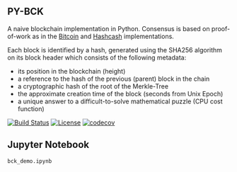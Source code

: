 ## PY-BCK
A naive blockchain implementation in Python. Consensus is based on proof-of-work as in the 
[Bitcoin](https://nakamotoinstitute.org/static/docs/bitcoin.pdf "Bitcoin: A Peer-to-Peer Electronic Cash System; S. Nakamoto; October 31, 2008") and 
[Hashcash](http://www.hashcash.org/hashcash.pdf "Hashcash - A Denial of Service Counter-Measure; A. Back; 2002") implementations.

Each block is identified by a hash, generated using the SHA256 algorithm on its block header which consists of the following metadata:
* its position in the blockchain (height)
* a reference to the hash of the previous (parent) block in the chain
* a cryptographic hash of the root of the Merkle-Tree
* the approximate creation time of the block (seconds from Unix Epoch)
* a unique answer to a difficult-to-solve mathematical puzzle (CPU cost function)

[![Build Status](https://travis-ci.com/dcarpintero/py-bck.svg?branch=master)](https://travis-ci.com/github/dcarpintero/py-bck)
[![License](https://img.shields.io/github/license/dcarpintero/py-bck)](https://github.com/dcarpintero/py-bck/blob/master/LICENSE)
[![codecov](https://codecov.io/gh/dcarpintero/py-bck/branch/master/graph/badge.svg)](https://codecov.io/gh/dcarpintero/py-bck)



## Jupyter Notebook
```
bck_demo.ipynb
```
